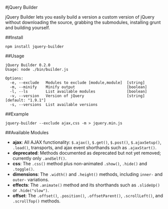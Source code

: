 #jQuery Builder

jQuery Builder lets you easily build a version a custom version of jQuery without downloading the source, grabbing the submodules, installing grunt and building yourself.

##Install

```
npm install jquery-builder
```

##Usage

```
jQuery Builder 0.2.0
Usage: node ./bin/builder.js

Options:
  -e, --exclude   Modules to exclude [module,module]  [string]
  -m, --minify    Minify output                       [boolean]
  -l, --ls        List available modules              [boolean]
  -v, --version   Version of jQuery                   [string]  [default: "1.9.1"]
  -s, --versions  List available versions
```

##Example

```
jquery-builder --exclude ajax,css -m > jquery.min.js
```

##Available Modules

- **ajax**: All AJAX functionality: `$.ajax()`, `$.get()`, `$.post()`, `$.ajaxSetup()`, `.load()`, transports, and ajax event shorthands such as `.ajaxStart()`.
- **deprecated**: Methods documented as deprecated but not yet removed; currently only `.andSelf()`.
- **css**: The `.css()` method plus non-animated `.show()`, `.hide()` and `.toggle()`.
- **dimensions**: The `.width()` and `.height()` methods, including `inner-` and `outer-` variations.
- **effects**: The `.animate()` method and its shorthands such as `.slideUp()` or `.hide("slow")`. 
- **offset**: The `.offset()`, `.position()`, `.offsetParent()`, `.scrollLeft()`, and `.scrollTop()` methods.
